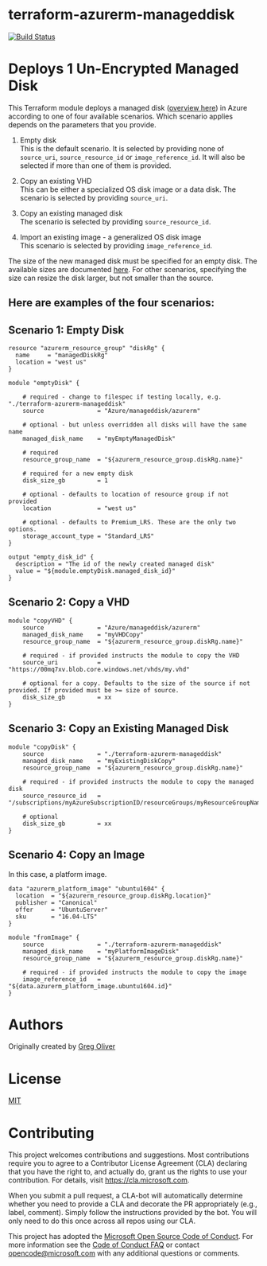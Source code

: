 # terraform-azurerm-manageddisk #
[![Build Status](https://travis-ci.org/Azure/terraform-azurerm-manageddisk.svg?branch=master)](https://travis-ci.org/Azure/terraform-azurerm-manageddisk)


Deploys 1 Un-Encrypted Managed Disk
===================================

This Terraform module deploys a managed disk ([overview here](https://azure.microsoft.com/en-us/services/managed-disks/)) in Azure according to one of four available scenarios. Which scenario applies depends on the parameters that you provide.

1. Empty disk  
   This is the default scenario. It is selected by providing none of ```source_uri```, ```source_resource_id``` or ```image_reference_id```. It will also be selected if more than one of them is provided.  

2. Copy an existing VHD  
   This can be either a specialized OS disk image or a data disk. The scenario is selected by providing ```source_uri```.

3. Copy an existing managed disk  
    The scenario is selected by providing ```source_resource_id```.

4. Import an existing image - a generalized OS disk image  
    This scenario is selected by providing ```image_reference_id```.  

The size of the new managed disk must be specified for an empty disk. The available sizes are documented [here](https://azure.microsoft.com/en-us/pricing/details/managed-disks/). For other scenarios, specifying the size can resize the disk larger, but not smaller than the source.

## Here are examples of the four scenarios:

Scenario 1: Empty Disk
----------------------

```hcl
resource "azurerm_resource_group" "diskRg" {
  name     = "managedDiskRg"
  location = "west us"
}

module "emptyDisk" {

    # required - change to filespec if testing locally, e.g. "./terraform-azurerm-manageddisk"
    source               = "Azure/manageddisk/azurerm"

    # optional - but unless overridden all disks will have the same name
    managed_disk_name    = "myEmptyManagedDisk"

    # required
    resource_group_name  = "${azurerm_resource_group.diskRg.name}"

    # required for a new empty disk
    disk_size_gb         = 1

    # optional - defaults to location of resource group if not provided
    location             = "west us"

    # optional - defaults to Premium_LRS. These are the only two options.
    storage_account_type = "Standard_LRS"
}

output "empty_disk_id" {
  description = "The id of the newly created managed disk"  
  value = "${module.emptyDisk.managed_disk_id}"
}
```

Scenario 2: Copy a VHD
----------------------

```hcl
module "copyVHD" {
    source               = "Azure/manageddisk/azurerm"
    managed_disk_name    = "myVHDCopy"
    resource_group_name  = "${azurerm_resource_group.diskRg.name}"

    # required - if provided instructs the module to copy the VHD
    source_uri           = "https://00mq7xv.blob.core.windows.net/vhds/my.vhd"

    # optional for a copy. Defaults to the size of the source if not provided. If provided must be >= size of source.
    disk_size_gb         = xx
}
```

Scenario 3: Copy an Existing Managed Disk
-----------------------------------------

```hcl
module "copyDisk" {
    source               = "./terraform-azurerm-manageddisk"
    managed_disk_name    = "myExistingDiskCopy"
    resource_group_name  = "${azurerm_resource_group.diskRg.name}"
 
    # required - if provided instructs the module to copy the managed disk
    source_resource_id   = "/subscriptions/myAzureSubscriptionID/resourceGroups/myResourceGroupName/providers/Microsoft.Compute/disks/nameOfDisk"

    # optional
    disk_size_gb         = xx
}
```

Scenario 4: Copy an Image
-----------------------------------------

In this case, a platform image.

```hcl
data "azurerm_platform_image" "ubuntu1604" {
  location  = "${azurerm_resource_group.diskRg.location}"
  publisher = "Canonical"
  offer     = "UbuntuServer"
  sku       = "16.04-LTS"
}

module "fromImage" {
    source               = "./terraform-azurerm-manageddisk"
    managed_disk_name    = "myPlatformImageDisk"
    resource_group_name  = "${azurerm_resource_group.diskRg.name}"

    # required - if provided instructs the module to copy the image
    image_reference_id   = "${data.azurerm_platform_image.ubuntu1604.id}"
}
```

Authors
=======
Originally created by [Greg Oliver](http://github.com/sebastus)

License
=======

[MIT](LICENSE)

# Contributing

This project welcomes contributions and suggestions.  Most contributions require you to agree to a
Contributor License Agreement (CLA) declaring that you have the right to, and actually do, grant us
the rights to use your contribution. For details, visit https://cla.microsoft.com.

When you submit a pull request, a CLA-bot will automatically determine whether you need to provide
a CLA and decorate the PR appropriately (e.g., label, comment). Simply follow the instructions
provided by the bot. You will only need to do this once across all repos using our CLA.

This project has adopted the [Microsoft Open Source Code of Conduct](https://opensource.microsoft.com/codeofconduct/).
For more information see the [Code of Conduct FAQ](https://opensource.microsoft.com/codeofconduct/faq/) or
contact [opencode@microsoft.com](mailto:opencode@microsoft.com) with any additional questions or comments.
